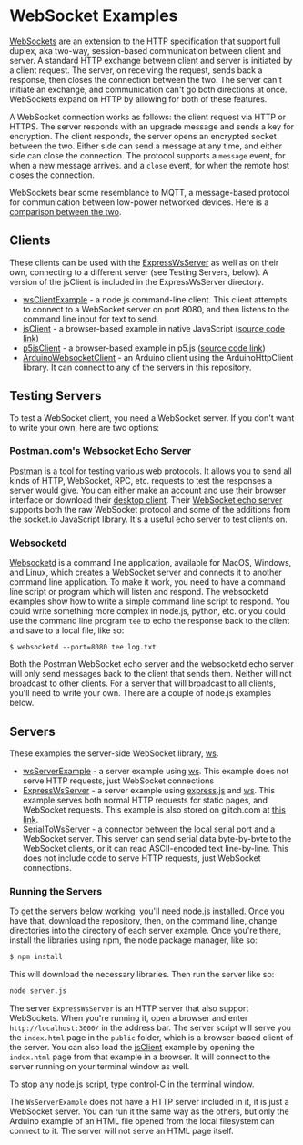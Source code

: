 # WebSocket Examples

[WebSockets](https://developer.mozilla.org/en-US/docs/Web/API/WebSockets_API) are an extension to the HTTP specification that support full duplex, aka two-way, session-based communication between client and server. A standard HTTP exchange between client and server is initiated by a client request. The server, on receiving the request, sends back a response, then closes the connection between the two. The server can't initiate an exchange, and communication can't go both directions at once. WebSockets expand on HTTP by allowing for both of these features. 

A WebSocket connection works as follows: the client request via HTTP or HTTPS. The server responds with an upgrade message and sends a key for encryption. The client responds, the server opens an encrypted socket between the two. Either side can send a message at any time, and either side can close the connection. The protocol supports a `message` event, for when a new message arrives. and a `close` event, for when the remote host closes the connection. 

WebSockets bear some resemblance to MQTT, a message-based protocol for communication between low-power networked devices. Here is a [comparison between the two](https://tigoe.github.io/mqtt-examples/mqtt-vs-websockets.html). 

## Clients
These clients can be used with the [ExpressWsServer](https://github.com/tigoe/websocket-examples/blob/main/ExpressWsServer/) as well as on their own, connecting to a different server (see Testing Servers, below). A version of the jsClient is included in the ExpressWsServer directory.

* [wsClientExample](https://github.com/tigoe/websocket-examples/tree/main/wsClientExample/) - a node.js command-line client. This client attempts to connect to a WebSocket server on port 8080, and then listens to the command line input for text to send. 
* [jsClient](jsClient/) - a browser-based example in native JavaScript ([source code link](https://github.com/tigoe/websocket-examples/blob/main/jsClient/))
* [p5jsClient](p5jsClient/) - a browser-based example in p5.js ([source code link](https://github.com/tigoe/websocket-examples/blob/main/p5jsClient/))
* [ArduinoWebsocketClient](https://github.com/tigoe/websocket-examples/blob/main/ArduinoWebsocketClient/) - an Arduino client using the ArduinoHttpClient library. It can connect to any of the servers in this repository.

## Testing Servers
To test a WebSocket client, you need a WebSocket server. If you don't want to write your own, here are two options:

### Postman.com's Websocket Echo Server
[Postman](https://www.postman.com/) is a tool for testing various web protocols. It allows you to send all kinds of HTTP, WebSocket, RPC, etc. requests to test the responses a server would give. You can either make an account and use their browser interface or download their [desktop client](https://www.postman.com/downloads/).  Their [WebSocket echo server](https://blog.postman.com/introducing-postman-websocket-echo-service/) supports both the raw WebSocket protocol and some of the additions from the socket.io JavaScript library. It's a useful echo server to test clients on.

### Websocketd
[Websocketd](http://websocketd.com/) is a command line application, available for MacOS, Windows, and
Linux, which creates a WebSocket server and connects it to another command line application. To make it work, you need to have a command line script or program which will listen and respond. The websocketd examples show how to write a simple command line script to respond. You could write something more complex in node.js, python, etc. or you could use the command line program `tee` to echo the response back to the client and save to a local file, like so:

````
$ websocketd --port=8080 tee log.txt
````
Both the Postman WebSocket echo server and the websocketd echo server will only send messages back to the client
that sends them. Neither will not broadcast to other clients. For a server that will broadcast to all clients, you'll need to write your own. There are a couple of node.js examples below.

## Servers

These examples the server-side WebSocket library, [ws](https://www.npmjs.com/package/ws). 

* [wsServerExample](https://github.com/tigoe/websocket-examples/tree/main/wsServerExample/) - a server example using [ws](https://www.npmjs.com/package/ws). This example does not serve HTTP requests, just WebSocket connections
* [ExpressWsServer](https://github.com/tigoe/websocket-examples/tree/main/ExpressWsServer/) - a server example using [express.js](https://expressjs.com/) and [ws](https://www.npmjs.com/package/ws). This example serves both normal HTTP requests for static pages, and WebSocket requests. This example is also stored on glitch.com at [this link](https://glitch.com/edit/#!/tigoe-websocket-server).
* [SerialToWsServer](https://github.com/tigoe/websocket-examples/tree/main/SerialToWsServer/) - a connector between the local serial port and a WebSocket server. This server can send serial data byte-by-byte to the WebSocket clients, or it can read ASCII-encoded text line-by-line. This does not include code to serve HTTP requests, just WebSocket connections. 

### Running the Servers
To get the servers below working, you'll need [node.js](https://www.nodejs.org) installed. Once you have that,  download the repository, then, on the command line, change directories into the directory of each server example. Once you're there, install the libraries using npm, the node package manager, like so:

````sh
$ npm install
````
This will download the necessary libraries. Then run the server like so:
````sh
node server.js
````

The  server `ExpressWsServer` is an HTTP server that also support WebSockets. When you're running it, open a browser and enter `http://localhost:3000/` in the address bar. The server script will serve you the `index.html` page in the `public` folder, which is a browser-based client of the server. You can also load the [jsClient](jsClient) example by opening the `index.html` page from that example in a browser. It will connect to the server running on your terminal window as well. 

To stop any node.js script, type control-C in the terminal window. 


The `WsServerExample` does not have a HTTP server included in it, it is just a WebSocket server. You can run it the same way as the others, but only the Arduino example of an HTML file opened from the local filesystem can connect to it. The server will not serve an HTML page itself. 